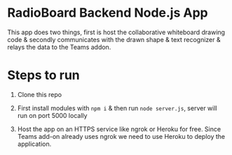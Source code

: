 # RadioBoard Backend Node.js App

This app does two things, first is host the collaborative whiteboard drawing code & secondly communicates with the drawn shape & text recognizer & relays the data to the Teams addon.


# Steps to run

1. Clone this repo

2. First install modules with ```npm i``` & then run ```node server.js```, server will run on port 5000 locally

3. Host the app on an HTTPS service like ngrok or Heroku for free. Since Teams add-on already uses ngrok we need to use Heroku to deploy the application.